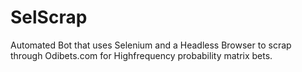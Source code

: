 # SelScrap
Automated Bot that uses Selenium and a Headless Browser to scrap through Odibets.com  for Highfrequency probability matrix bets.
